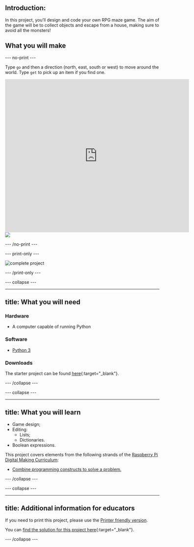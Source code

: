 ## Introduction:

In this project, you’ll design and code your own RPG maze game. The aim of the game will be to collect objects and escape from a house, making sure to avoid all the monsters!

## What you will make

--- no-print ---

Type `go` and then a direction (north, east, south or west) to move around the world. Type `get` to pick up an item if you find one.

<div class="trinket">
  <iframe src="https://trinket.io/embed/python/d06adeb527?outputOnly=true&start=result" width="600" height="500" frameborder="0" marginwidth="0" marginheight="0" allowfullscreen>
  </iframe>
  <img src="images/rpg-finished.png">
</div>

--- /no-print ---

--- print-only ---

![complete project](images/rpg-finished.png)

--- /print-only ---

--- collapse ---

---
title: What you will need
---

### Hardware
+ A computer capable of running Python

### Software
+ [Python 3](https://www.python.org/downloads/)

### Downloads
The starter project can be found [here](http://rpf.io/p/en/rpg-go){:target="_blank"}.

--- /collapse ---

--- collapse ---

---
title: What you will learn
---

+ Game design;
+ Editing:
	+ Lists;
	+ Dictionaries.
+ Boolean expressions.

This project covers elements from the following strands of the [Raspberry Pi Digital Making Curriculum](http://rpf.io/curriculum):

+ [Combine programming constructs to solve a problem.](https://www.raspberrypi.org/curriculum/programming/builder)

--- /collapse ---


--- collapse ---

---
title: Additional information for educators
---

If you need to print this project, please use the [Printer friendly version](https://projects.raspberrypi.org/en/projects/rpg/print).

You can [find the solution for this project here](http://rpf.io/p/en/rpg-get){:target="_blank"}.

--- /collapse ---
